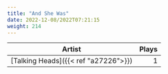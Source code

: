 ```yaml
---
title: "And She Was"
date: 2022-12-08/2022T07:21:15
weight: 214
---
```




 Artist | Plays 
----- | -----:
[Talking Heads]({{< ref "a27226">}}) | 1
